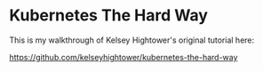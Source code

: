 # Kubernetes The Hard Way
This is my walkthrough of Kelsey Hightower's original tutorial here:

https://github.com/kelseyhightower/kubernetes-the-hard-way
